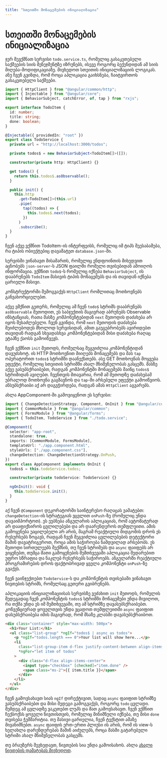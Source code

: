 ```yaml
---
title: "სთეითში მონაცემების ინიციალიზაცია"
---
```


# სთეითში მონაცემების ინიციალიზაცია

ჯერ შევქმნათ სერვისი `todo.service.ts`, რომელიც გასაკეთებელი საქმეების სიის მენეჯმენტზე
იზრუნებს, ისევე როგორც ბექენდიდან ამ სიის მიღება-მოდიფიკაციაზე. მივხედოთ სთეითის
ინიციალიზაციის ლოგიკას. ანუ ჩვენ გვინდა, რომ როცა აპლიკაცია გაიხსნება, ჩაიტვირთოს
გასაკეთებელი საქმეები.

```ts
import { HttpClient } from "@angular/common/http";
import { Injectable } from "@angular/core";
import { BehaviorSubject, catchError, of, tap } from "rxjs";

export interface TodoItem {
  id: number;
  title: string;
  done: boolean;
}

@Injectable({ providedIn: "root" })
export class TodoService {
  private url = "http://localhost:3000/todos";

  private todos$ = new BehaviorSubject<TodoItem[]>([]);

  constructor(private http: HttpClient) {}

  get todos() {
    return this.todos$.asObservable();
  }

  public init() {
    this.http
      .get<TodoItem[]>(this.url)
      .pipe(
        tap((todos) => {
          this.todos$.next(todos);
        })
      )
      .subscribe();
  }
}
```

ჩვენ აქვე ვქმნით TodoItem-ის ინტერფეისს, რომელიც იმ ტიპს შეესაბამება,
რა ტიპის ობიექტებიც დავამატეთ `database.json`-ში.

სერვისში ვინახავთ მისამართს, რომელიც ენდფოინთის მიხედვით აცნობებს
`json-server`-ს JSON ფაილში რომელი თვისებიდან ამოიღოს ინფორმაცია.
ვქმნით `todo$`-ს რომელიც იქნება `BehaviorSubject`, ის დააბრუნებს
`TodoItem` მასივის ტიპის მონაცემებს და ის თავიდან იქნება ცარიელი მასივი.

კონსტრუქტორში შემოგვაქვს `HttpClient` რომლითაც მოთხოვნებს განვახორციელებთ.

აქვე ვმქნით გეთერს, რომელიც ამ ჩვენ `todo$` სტრიმს დააბრუნებს `asObservable`
მეთოდით, ეს საბჯექთის მაგივრად აბრუნებს Observable ინსტანციას, რათა მასზე
კომპონენტებიდან `next` მეთოდის დაძახება არ იყოს შესაძლებელი. ჩვენ გვინდა,
რომ `next` მეთოდის დაძახება შეიძლებოდეს მხოლოდ სერვისიდან, ამით გაუგებრობებს
ავირიდებთ თავიდან რადგან სხვადასხვა კომპონენტებიდან მისი დაძახება რაღაც ეტაპზე
ქაოსს გამოიწვევს.

ჩვენ ვქმნით `init` მეთოდს, რომელსაც შეგვიძლია კომპონენტიდან დავუძახოტ.
ის HTTP მოთხოვნით მიიღებს მონაცემებს და მას `tap` ოპერატორით `todos$`
სტრიმში დაანექსთებს. ასე GET მოთხოვნას მოყვება ეფექტი, რომელიც სთეითის
სტრიმში ახალ მნიშვნელობას გასცემს. მასზე აქვე ვასუბსქრაიბებთ, რადგან
კომპონენტში მონაცემებს მაინც `todos$` სტრიმიდან ავიღებთ. ჩვენთვის მთავარია,
რომ ამ მეთოდზე დაძახებამ უბრალოდ მოთხოვნა გაგზავნოს და `tap`-ში არსებული
ეფექტი გამოიწვიოს. ანსუბსქრაიბი აქ არ დაგვჭირდება, რადგან ამას `HttpClient`
აგვარებს.

ახლა AppComponent-ში გამოვიყენოთ ეს სერვისი:

```ts
import { ChangeDetectionStrategy, Component, OnInit } from "@angular/core";
import { CommonModule } from "@angular/common";
import { FormsModule } from "@angular/forms";
import { TodoItem, TodoService } from "./todo.service";

@Component({
  selector: "app-root",
  standalone: true,
  imports: [CommonModule, FormsModule],
  templateUrl: "./app.component.html",
  styleUrls: ["./app.component.css"],
  changeDetection: ChangeDetectionStrategy.OnPush,
})
export class AppComponent implements OnInit {
  todos$ = this.todoService.todos;

  constructor(private todoService: TodoService) {}

  ngOnInit(): void {
    this.todoService.init();
  }
}
```

აქ ჩვენ `@Component` დეკორატორში საინტერესო რაღაცას ვამატებთ:
`changeDetection`-ის სტრატეგიას ვცვლით `onPush`-ზე (რომელიც უნდა დავაიმპორტოთ).
ეს ეუბნება ანგულარის აპლიკაციას, რომ ავტომატურად არ დააფიქსიროს ცვლილებები და
არ დაარენდეროს თემფლეითი. ამის გამოყენება უაცილებელი არ არის, მაგრამ რეაქტიული
მიდგომის დროს ეს რესურსებს ზოგავს, რადგან ჩვენ შეგვიძლია ცვლილებების დეტექტორი
მაშინ დავატრიგეროთ, როცა ამის საჭიროება ნამდვილად არსებობს. ეს მეთოდი სირთულეებს
შექმნის, თუ ჩვენ სტრიმებს და `async` ფაიფებს არ ვიყენებთ, თუმცა მათი გამოყენების
შემთხვევაში აპლიკაცია შედარებით უფრო სწრაფია და ნაკლებ რესურსებს საჭიროებს.
ანგულარში რეაქტიული პროგრამირების დროს ფაქტობრივად ყველა კომპონენტი `onPush`-ზე გვაქვს.

ჩვენ ვაინჯექთებთ `TodoService`-ს და კომპონენტის თვისებაში ვინახავთ ნივთების
სტრიმს, რომელსაც გეთერი გვიბრუნებს.

აპლიკაციის ინიციალიზაციისას სერვისზე ვეძახით `init` მეთოდს, რომელის შედეგადაც
ჩვენ კომპონენტის `todos$` სტრიმში მონაცემები უნდა მივიღოთ, რა თქმა უნდა ეს იმ
შემთხვევაში, თუ ამ სტრიმზე დავასუბსქრაიბებთ. კონვენციურად ყოველთვის უნდა ვცადოთ
თემფლეითში `async` ფაიფით დასუბსქრაიბება იმის მაგივრად, რომ მსაზე კლასში
დავასუბსქრაიბოთ.

```html
<div class="container" style="max-width: 500px">
  <h1>Your List:</h1>
  <ul class="list-group" *ngIf="todos$ | async as todos">
    <p *ngIf="todos.length === 0">Your list will show here...</p>
    <li
      class="list-group-item d-flex justify-content-between align-items-center"
      *ngFor="let item of todos"
    >
      <div class="d-flex align-items-center">
        <input type="checkbox" [checked]="item.done" />
        <span class="ms-2">{{ item.title }}</span>
      </div>
    </li>
  </ul>
</div>
```

ჩვენ გამოვსახავთ სიას `ngIf` დირექტივით, სადაც `async` ფაიფით სტრიმზე ვასუბსქრაიბებთ
და მისი შედეგი გამოგვაქვს, როგორც `todo` ცვლადი. შემდეგ ამ ცვლადზე ვაკეთებთ
ლუპს და მათ გამოვსახავთ. ჩვენ ვქმნით ჩექბოქსს ყოველი ნივთისთვის, რომელიც მინიშნული
იქნება, თუ მისი `done` თვისება ჭეშმარიტია. თუ მასივი ცარიელია, ჩვენ ტექსტით ამაზე
მივანიშნებთ. `async` ფაიფის ერთ-ერთი პლიუსი ის არის, რომ ის view-ს ხელახლა
დარენდერებას მაშინ აიძულებს, როცა მასში გატარებული სტრიმი ახალ მნიშვნელობას გასცემს.

თუ ბრაუზერს შევხედავთ, ნივთების სია უნდა გამოისახოს.
ახლა [ახალი ნივთების დამატებას მივხედოთ](./doc/guides/angular/state-management/adding-data-to-state).
